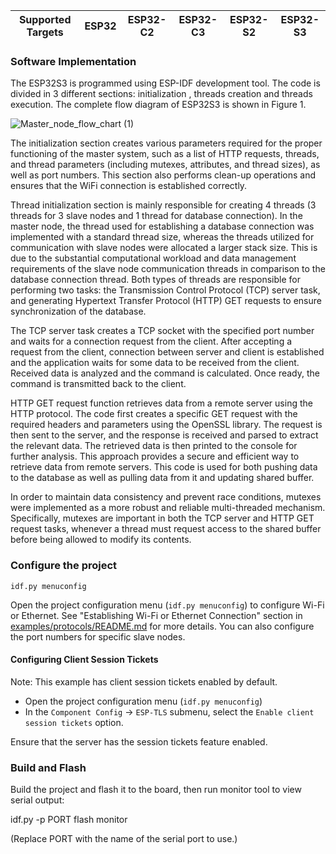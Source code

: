 | Supported Targets | ESP32 | ESP32-C2 | ESP32-C3 | ESP32-S2 | ESP32-S3 |
| ----------------- | ----- | -------- | -------- | -------- | -------- |

### Software Implementation 

The ESP32S3 is programmed using ESP-IDF development tool. The code is divided in 3 different sections: initialization , threads creation and threads execution. The complete flow diagram of ESP32S3 is shown in Figure 1.

![Master_node_flow_chart (1)](https://github.com/sulikismaylovv/MasterNode/assets/100700575/c242db7e-f6cf-4f0a-b3c9-49307ca2a509)


The initialization section creates various parameters required for the proper functioning of the master system, such as a list of HTTP requests, threads, and thread parameters (including mutexes, attributes, and thread sizes), as well as port numbers. This section also performs clean-up operations and ensures that the WiFi connection is established correctly.

Thread initialization section is mainly responsible for creating 4 threads (3 threads for 3 slave nodes and 1 thread for database connection). In the master node, the thread used for establishing a database connection was implemented with a standard thread size, whereas the threads utilized for communication with slave nodes were allocated a larger stack size. This is due to the substantial computational workload and data management requirements of the slave node communication threads in comparison to the database connection thread. Both types of threads are responsible for performing two tasks: the Transmission Control Protocol (TCP) server task, and generating Hypertext Transfer Protocol (HTTP) GET requests to ensure synchronization of the database.

The TCP server task creates a TCP socket with the specified port number and waits for a connection request from the client. After accepting a request from the client, connection between server and client is established and the application waits for some data to be received from the client. Received data is analyzed and the command is calculated. Once ready, the command is transmitted back to the client.

HTTP GET request function retrieves data from a remote server using the HTTP protocol. The code first creates a specific GET request with the required headers and parameters using the OpenSSL library. The request is then sent to the server, and the response is received and parsed to extract the relevant data. The retrieved data is then printed to the console for further analysis. This approach provides a secure and efficient way to retrieve data from remote servers. This code is used for both pushing data to the database as well as pulling data from it and updating shared buffer.

In order to maintain data consistency and prevent race conditions, mutexes were implemented as a more robust and reliable multi-threaded mechanism. Specifically, mutexes are important in both the TCP server and HTTP GET request tasks, whenever a thread must request access to the shared buffer before being allowed to modify its contents. 

### Configure the project

```
idf.py menuconfig
```
Open the project configuration menu (`idf.py menuconfig`) to configure Wi-Fi or Ethernet. See "Establishing Wi-Fi or Ethernet Connection" section in [examples/protocols/README.md](../../README.md) for more details. You can also configure the port numbers for specific slave nodes.

#### Configuring Client Session Tickets

Note: This example has client session tickets enabled by default.

* Open the project configuration menu (`idf.py menuconfig`)
* In the `Component Config` -> `ESP-TLS` submenu, select the `Enable client session tickets` option.

Ensure that the server has the session tickets feature enabled.

### Build and Flash

Build the project and flash it to the board, then run monitor tool to view serial output:

idf.py -p PORT flash monitor

(Replace PORT with the name of the serial port to use.)

